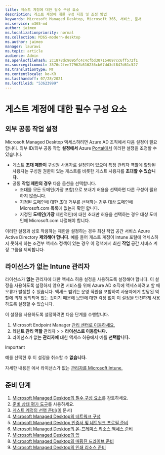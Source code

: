 ```yaml
---
title: 게스트 계정에 대한 필수 구성 요소
description: 게스트 계정에 대한 구성 지침 및 조정 방법
keywords: Microsoft Managed Desktop, Microsoft 365, 서비스, 문서
ms.service: m365-md
author: jaimeo
ms.localizationpriority: normal
ms.collection: M365-modern-desktop
ms.author: jaimeo
manager: laurawi
ms.topic: article
audience: Admin
ms.openlocfilehash: 2c1878dc9095fc4c4cfbd307154097cc6ff572f1
ms.sourcegitcommit: 3576c2fee77962b516236cb67dd3df847d61c527
ms.translationtype: MT
ms.contentlocale: ko-KR
ms.lasthandoff: 07/28/2021
ms.locfileid: "53623999"
---
```

# <a name="prerequisites-for-guest-accounts"></a>게스트 계정에 대한 필수 구성 요소

## <a name="external-collaboration-settings"></a>외부 공동 작업 설정

Microsoft Managed Desktop 액세스하려면 Azure AD 조직에서 다음 설정이 필요합니다. 외부 ID/외부 공동 작업 **설정에서** Azure [Portal에서](https://portal.azure.com) 이러한 설정을 조정할 수 있습니다.

-   게스트 **초대 제한이** 구성원 사용자로 설정되어 있으며 특정 관리자 역할에 할당된 사용자는 구성원 권한이 있는 게스트를 비롯한 게스트 사용자를 **초대할 수 있습니다.**
-   공동 **작업 제한의 경우** 다음 옵션을 선택합니다.
    -   초대를 모든 도메인(가장 포함)으로 보내기 허용을 선택하면 다른 구성이 필요하지 않습니다.
    -   지정된 도메인에 대한 초대 거부를 선택하는 경우 대상 도메인에 Microsoft.com 목록에 없는지 확인 합니다. 
    -   지정된 **도메인(가장** 제한적인)에 대한 초대만 허용을 선택하는 경우  대상 도메인에 Microsoft.com 나열해야 합니다.

이러한 설정과 상호 작용하는 제한을 설정하는 경우 최신 작업 공간 서비스 Azure Active Directory **제외해야 합니다.** 예를 들어 게스트 계정이 Intune 포털에 액세스하지 못하게 하는 조건부 액세스 정책이 있는 경우 이 정책에서 최신 **작업** 공간 서비스 계정 그룹을 제외합니다.

## <a name="unlicensed-intune-admin"></a>라이선스가 없는 Intune 관리자

라이선스가 **없는** 관리자에 대한 액세스 허용 설정을 사용하도록 설정해야 합니다. 이 설정을 사용하도록 설정하지 않으면 서비스를 위해 Azure AD 조직에 액세스하려고 할 때 오류가 발생할 수 있습니다. 액세스 범위는 운영 직원을 포함하여 사용자에게 할당된 역할에 의해 정의되어 있는 것이기 때문에 보안에 대한 걱정 없이 이 설정을 안전하게 사용하도록 설정할 수 있습니다.

이 설정을 사용하도록 설정하려면 다음 단계를 수행합니다.

1. Microsoft Endpoint Manager [관리 센터로 이동하세요.](https://go.microsoft.com/fwlink/?linkid=2109431)
2. **테넌트 관리 역할** 관리자  >    >  **라이선스로 이동합니다.**
3. 라이선스가 없는 **관리자에** 대한 액세스 허용에서 예를 **선택합니다.**

> [!IMPORTANT]
> 예를 선택한 후 이 설정을 취소할 수 **없습니다.**

자세한 내용은 에서 라이선스가 없는 [관리자를 Microsoft Intune.](/mem/intune/fundamentals/unlicensed-admins)
## <a name="steps-to-get-ready"></a>준비 단계

1. [Microsoft Managed Desktop의 필수 구성 요소](prerequisites.md)를 감토하세요.
2. [준비 상태 평가 도구](readiness-assessment-tool.md)를 사용하세요.
3. [게스트 계정의 선행 준비(이](guest-accounts.md) 문서)
4. [Microsoft Managed Desktop의 네트워크 구성](network.md)
5. [Microsoft Managed Desktop 인증서 및 네트워크 프로필 준비](certs-wifi-lan.md)
6. [Microsoft Managed Desktop의 온-프레미스 리소스 액세스 준비](authentication.md)
7. [Microsoft Managed Desktop의 앱](apps.md)
8. [Microsoft Managed Desktop의 매핑된 드라이브 준비](mapped-drives.md)
9. [Microsoft Managed Desktop의 인쇄 리소스 준비](printing.md)

